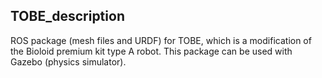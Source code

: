 ## TOBE_description

ROS package (mesh files and URDF) for TOBE, which is a modification of the Bioloid premium kit type A robot.
This package can be used with Gazebo (physics simulator).

